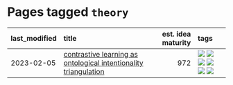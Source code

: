 # Pages tagged `theory`

|last_modified|title|est. idea maturity|tags
|:---|:---|---:|:---|
|2023-02-05|[contrastive learning as ontological intentionality triangulation](../contrastive_learning_as_ontological_intentionality_triangulation.md)|972|[![](https://img.shields.io/badge/tag-meta-e168be)](../tags/meta.md) [![](https://img.shields.io/badge/tag-philosophy-0e5ec)](../tags/philosophy.md) [![](https://img.shields.io/badge/tag-semiotics-95c41e)](../tags/semiotics.md) [![](https://img.shields.io/badge/tag-synesthesia-6a13a1)](../tags/synesthesia.md) [![](https://img.shields.io/badge/tag-theory-7fafe1)](../tags/theory.md) [![](https://img.shields.io/badge/tag-wip-abf295)](../tags/wip.md)|
